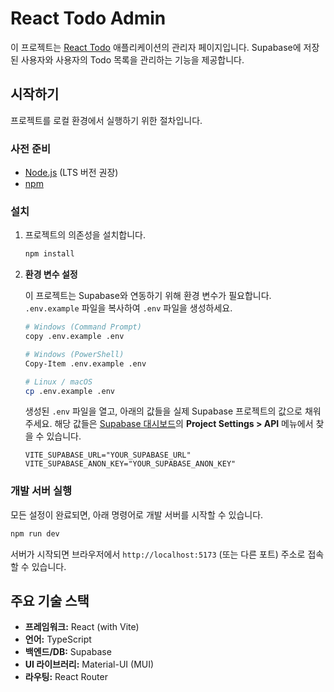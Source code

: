 # React Todo Admin

이 프로젝트는 [React Todo](https://github.com/sc7258/react-samples/tree/main/react-todo) 애플리케이션의 관리자 페이지입니다. Supabase에 저장된 사용자와 사용자의 Todo 목록을 관리하는 기능을 제공합니다.

## 시작하기

프로젝트를 로컬 환경에서 실행하기 위한 절차입니다.

### 사전 준비

- [Node.js](https://nodejs.org/) (LTS 버전 권장)
- [npm](https://www.npmjs.com/)

### 설치

1.  프로젝트의 의존성을 설치합니다.
    ```bash
    npm install
    ```

2.  **환경 변수 설정**

    이 프로젝트는 Supabase와 연동하기 위해 환경 변수가 필요합니다. `.env.example` 파일을 복사하여 `.env` 파일을 생성하세요.

    ```bash
    # Windows (Command Prompt)
    copy .env.example .env

    # Windows (PowerShell)
    Copy-Item .env.example .env

    # Linux / macOS
    cp .env.example .env
    ```

    생성된 `.env` 파일을 열고, 아래의 값들을 실제 Supabase 프로젝트의 값으로 채워주세요. 해당 값들은 [Supabase 대시보드](https://app.supabase.com)의 **Project Settings > API** 메뉴에서 찾을 수 있습니다.

    ```
    VITE_SUPABASE_URL="YOUR_SUPABASE_URL"
    VITE_SUPABASE_ANON_KEY="YOUR_SUPABASE_ANON_KEY"
    ```

### 개발 서버 실행

모든 설정이 완료되면, 아래 명령어로 개발 서버를 시작할 수 있습니다.

```bash
npm run dev
```

서버가 시작되면 브라우저에서 `http://localhost:5173` (또는 다른 포트) 주소로 접속할 수 있습니다.

## 주요 기술 스택

- **프레임워크:** React (with Vite)
- **언어:** TypeScript
- **백엔드/DB:** Supabase
- **UI 라이브러리:** Material-UI (MUI)
- **라우팅:** React Router
